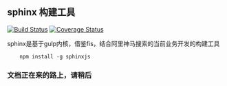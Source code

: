 sphinx 构建工具
---

[![Build Status](https://travis-ci.org/smocean/sphinxjs.svg?branch=dev)](https://travis-ci.org/smocean/sphinxjs)  [![Coverage Status](https://coveralls.io/repos/github/smocean/sphinxjs/badge.svg?branch=dev)](https://coveralls.io/github/smocean/sphinxjs?branch=dev)

sphinx是基于gulp内核，借鉴fis，结合阿里神马搜索的当前业务开发的构建工具

```
	npm install -g sphinxjs
```

### 文档正在来的路上，请稍后


